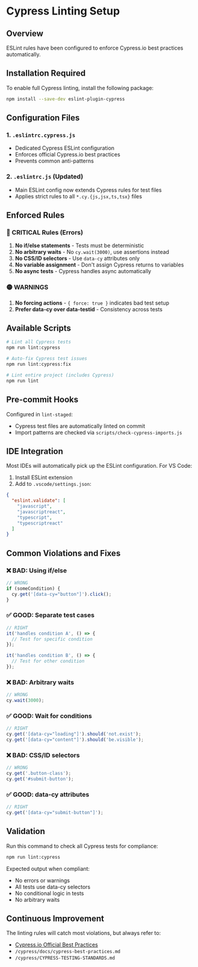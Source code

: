 # Cypress Linting Setup

## Overview
ESLint rules have been configured to enforce Cypress.io best practices automatically.

## Installation Required
To enable full Cypress linting, install the following package:

```bash
npm install --save-dev eslint-plugin-cypress
```

## Configuration Files

### 1. `.eslintrc.cypress.js`
- Dedicated Cypress ESLint configuration
- Enforces official Cypress.io best practices
- Prevents common anti-patterns

### 2. `.eslintrc.js` (Updated)
- Main ESLint config now extends Cypress rules for test files
- Applies strict rules to all `*.cy.{js,jsx,ts,tsx}` files

## Enforced Rules

### 🔴 CRITICAL Rules (Errors)
1. **No if/else statements** - Tests must be deterministic
2. **No arbitrary waits** - No `cy.wait(3000)`, use assertions instead
3. **No CSS/ID selectors** - Use `data-cy` attributes only
4. **No variable assignment** - Don't assign Cypress returns to variables
5. **No async tests** - Cypress handles async automatically

### 🟡 WARNINGS
1. **No forcing actions** - `{ force: true }` indicates bad test setup
2. **Prefer data-cy over data-testid** - Consistency across tests

## Available Scripts

```bash
# Lint all Cypress tests
npm run lint:cypress

# Auto-fix Cypress test issues
npm run lint:cypress:fix

# Lint entire project (includes Cypress)
npm run lint
```

## Pre-commit Hooks
Configured in `lint-staged`:
- Cypress test files are automatically linted on commit
- Import patterns are checked via `scripts/check-cypress-imports.js`

## IDE Integration
Most IDEs will automatically pick up the ESLint configuration. For VS Code:
1. Install ESLint extension
2. Add to `.vscode/settings.json`:
```json
{
  "eslint.validate": [
    "javascript",
    "javascriptreact",
    "typescript",
    "typescriptreact"
  ]
}
```

## Common Violations and Fixes

### ❌ BAD: Using if/else
```javascript
// WRONG
if (someCondition) {
  cy.get('[data-cy="button"]').click();
}
```

### ✅ GOOD: Separate test cases
```javascript
// RIGHT
it('handles condition A', () => {
  // Test for specific condition
});

it('handles condition B', () => {
  // Test for other condition
});
```

### ❌ BAD: Arbitrary waits
```javascript
// WRONG
cy.wait(3000);
```

### ✅ GOOD: Wait for conditions
```javascript
// RIGHT
cy.get('[data-cy="loading"]').should('not.exist');
cy.get('[data-cy="content"]').should('be.visible');
```

### ❌ BAD: CSS/ID selectors
```javascript
// WRONG
cy.get('.button-class');
cy.get('#submit-button');
```

### ✅ GOOD: data-cy attributes
```javascript
// RIGHT
cy.get('[data-cy="submit-button"]');
```

## Validation

Run this command to check all Cypress tests for compliance:
```bash
npm run lint:cypress
```

Expected output when compliant:
- No errors or warnings
- All tests use data-cy selectors
- No conditional logic in tests
- No arbitrary waits

## Continuous Improvement
The linting rules will catch most violations, but always refer to:
- [Cypress.io Official Best Practices](https://docs.cypress.io/guides/references/best-practices)
- `/cypress/docs/cypress-best-practices.md`
- `/cypress/CYPRESS-TESTING-STANDARDS.md`